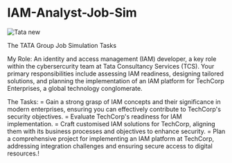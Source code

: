 # IAM-Analyst-Job-Sim


![Tata new](https://github.com/Abdurr224/IAM-Analyst-Job-Sim/assets/166424757/ae246c0e-4acb-4cd5-a44c-d0d4d6bb2833)


The TATA Group Job Simulation Tasks

My Role:
An identity and access management (IAM) developer, a key role within the cybersercurity team at Tata Consultancy Services (TCS).
Your primary responsibilities include assessing IAM readiness, designing tailored solutions, and planning the implementation 
of an IAM platform for TechCorp Enterprises, a global technology conglomerate.

The Tasks:
= Gain a strong grasp of IAM concepts and their significance in modern enterprises, ensuring you can effectively contribute to TechCorp's security objectives.
= Evaluate TechCorp's readiness for IAM implementation.
= Craft customised IAM solutions for TechCorp, aligning them with its business processes and objectives to enhance security.
= Plan a comprehensive project for implementing an IAM platform at TechCorp, addressing integration challenges and ensuring secure access to digital resources.!



